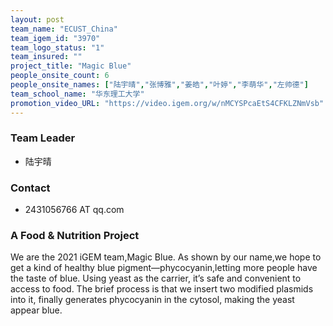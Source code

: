 ```yaml
---
layout: post
team_name: "ECUST_China"
team_igem_id: "3970"
team_logo_status: "1"
team_insured: ""
project_title: "Magic Blue"
people_onsite_count: 6
people_onsite_names: ["陆宇晴","张博雅","姜皓","叶婷","李萌华","左帅德"]
team_school_name: "华东理工大学"
promotion_video_URL: "https://video.igem.org/w/nMCYSPcaEtS4CFKLZNmVsb"
---
```



### Team Leader
* 陆宇晴

### Contact
* 2431056766 AT qq.com

### A Food &amp; Nutrition Project

We are the 2021 iGEM team,Magic Blue. As shown by our name,we hope to get a kind of healthy blue pigment—phycocyanin,letting more people have the taste of blue. Using yeast as the carrier, it’s safe and convenient to access to food. The brief process is that we insert two modified plasmids into it, finally generates phycocyanin in the cytosol, making the yeast appear blue.
